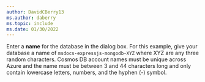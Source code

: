 ```yaml
---
author: DavidCBerry13
ms.author: daberry
ms.topic: include
ms.date: 01/30/2022
---
```

Enter a **name** for the database in the dialog box.  For this example, give your database a name of `msdocs-expressjs-mongodb-XYZ` where XYZ are any three random characters.  Cosmos DB account names must be unique across Azure and the name must be between 3 and 44 characters long and only contain lowercase letters, numbers, and the hyphen (-) symbol.